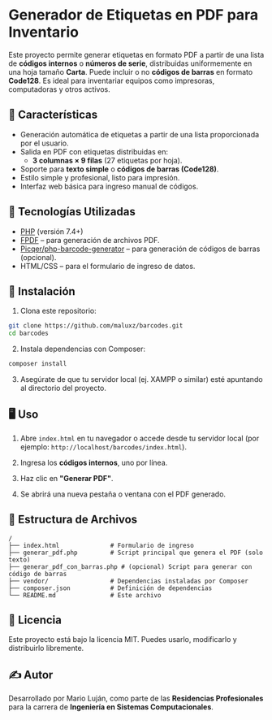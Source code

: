 # Generador de Etiquetas en PDF para Inventario

Este proyecto permite generar etiquetas en formato PDF a partir de una lista de **códigos internos** o **números de serie**, distribuidas uniformemente en una hoja tamaño **Carta**. Puede incluir o no **códigos de barras** en formato **Code128**. Es ideal para inventariar equipos como impresoras, computadoras y otros activos.

## 📌 Características

- Generación automática de etiquetas a partir de una lista proporcionada por el usuario.
- Salida en PDF con etiquetas distribuidas en:
  - **3 columnas × 9 filas** (27 etiquetas por hoja).
- Soporte para **texto simple** o **códigos de barras (Code128)**.
- Estilo simple y profesional, listo para impresión.
- Interfaz web básica para ingreso manual de códigos.

## 🧰 Tecnologías Utilizadas

- [PHP](https://www.php.net/) (versión 7.4+)
- [FPDF](http://www.fpdf.org/) – para generación de archivos PDF.
- [Picqer/php-barcode-generator](https://github.com/picqer/php-barcode-generator) – para generación de códigos de barras (opcional).
- HTML/CSS – para el formulario de ingreso de datos.

## 🚀 Instalación

1. Clona este repositorio:

```bash
git clone https://github.com/maluxz/barcodes.git
cd barcodes
```

2. Instala dependencias con Composer:

```bash
composer install
```

3. Asegúrate de que tu servidor local (ej. XAMPP o similar) esté apuntando al directorio del proyecto.

## 🖥️ Uso

1. Abre `index.html` en tu navegador o accede desde tu servidor local (por ejemplo: `http://localhost/barcodes/index.html`).

2. Ingresa los **códigos internos**, uno por línea.

3. Haz clic en **"Generar PDF"**.

4. Se abrirá una nueva pestaña o ventana con el PDF generado.

## 📂 Estructura de Archivos

```
/
├── index.html              # Formulario de ingreso
├── generar_pdf.php         # Script principal que genera el PDF (solo texto)
├── generar_pdf_con_barras.php # (opcional) Script para generar con código de barras
├── vendor/                 # Dependencias instaladas por Composer
├── composer.json           # Definición de dependencias
└── README.md               # Este archivo
```

## 📄 Licencia

Este proyecto está bajo la licencia MIT. Puedes usarlo, modificarlo y distribuirlo libremente.

## ✍️ Autor

Desarrollado por Mario Luján, como parte de las **Residencias Profesionales** para la carrera de **Ingeniería en Sistemas Computacionales**.
